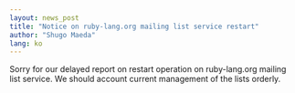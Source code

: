 ```yaml
---
layout: news_post
title: "Notice on ruby-lang.org mailing list service restart"
author: "Shugo Maeda"
lang: ko
---
```


Sorry for our delayed report on restart operation on ruby-lang.org
mailing list service. We should account current management of the lists
orderly.
